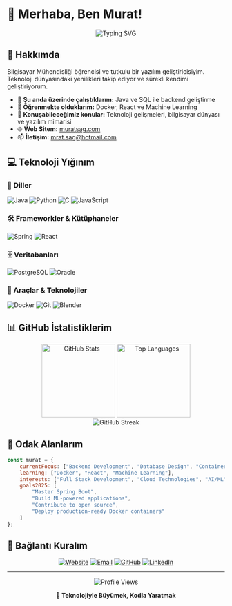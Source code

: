 # 👋 Merhaba, Ben Murat!

<div align="center">
  <img src="https://readme-typing-svg.herokuapp.com?font=Fira+Code&pause=1000&color=2E97F7&center=true&vCenter=true&width=435&lines=Software+Developer;Computer+Engineering+Student;Full+Stack+Enthusiast;Always+Learning+New+Things" alt="Typing SVG" />
</div>

## 🚀 Hakkımda

Bilgisayar Mühendisliği öğrencisi ve tutkulu bir yazılım geliştiricisiyim. Teknoloji dünyasındaki yenilikleri takip ediyor ve sürekli kendimi geliştiriyorum.

- 🔭 **Şu anda üzerinde çalıştıklarım:** Java ve SQL ile backend geliştirme
- 🌱 **Öğrenmekte olduklarım:** Docker, React ve Machine Learning
- 💬 **Konuşabileceğimiz konular:** Teknoloji gelişmeleri, bilgisayar dünyası ve yazılım mimarisi
- 🌐 **Web Sitem:** [muratsag.com](https://www.muratsag.com)
- 📫 **İletişim:** mrat.sag@hotmail.com

## 💻 Teknoloji Yığınım

### 🎯 Diller
![Java](https://img.shields.io/badge/Java-%23ED8B00.svg?style=for-the-badge&logo=openjdk&logoColor=white)
![Python](https://img.shields.io/badge/Python-3776AB?style=for-the-badge&logo=python&logoColor=white)
![C](https://img.shields.io/badge/C-00599C?style=for-the-badge&logo=c&logoColor=white)
![JavaScript](https://img.shields.io/badge/JavaScript-F7DF1E?style=for-the-badge&logo=javascript&logoColor=black)

### 🛠️ Frameworkler & Kütüphaneler
![Spring](https://img.shields.io/badge/Spring-6DB33F?style=for-the-badge&logo=spring&logoColor=white)
![React](https://img.shields.io/badge/React-20232A?style=for-the-badge&logo=react&logoColor=61DAFB)

### 🗄️ Veritabanları
![PostgreSQL](https://img.shields.io/badge/PostgreSQL-316192?style=for-the-badge&logo=postgresql&logoColor=white)
![Oracle](https://img.shields.io/badge/Oracle-F80000?style=for-the-badge&logo=oracle&logoColor=white)

### 🔧 Araçlar & Teknolojiler
![Docker](https://img.shields.io/badge/Docker-2496ED?style=for-the-badge&logo=docker&logoColor=white)
![Git](https://img.shields.io/badge/Git-F05032?style=for-the-badge&logo=git&logoColor=white)
![Blender](https://img.shields.io/badge/Blender-F5792A?style=for-the-badge&logo=blender&logoColor=white)

## 📊 GitHub İstatistiklerim

<div align="center">
  <img src="https://github-readme-stats.vercel.app/api?username=mratsag&show_icons=true&theme=tokyonight&hide_border=true&count_private=true" alt="GitHub Stats" height="170"/>
  <img src="https://github-readme-stats.vercel.app/api/top-langs/?username=mratsag&layout=compact&theme=tokyonight&hide_border=true" alt="Top Languages" height="170"/>
</div>

<div align="center">
  <img src="https://github-readme-streak-stats.herokuapp.com/?user=mratsag&theme=tokyonight&hide_border=true" alt="GitHub Streak" />
</div>

## 🎯 Odak Alanlarım

```javascript
const murat = {
    currentFocus: ["Backend Development", "Database Design", "Containerization"],
    learning: ["Docker", "React", "Machine Learning"],
    interests: ["Full Stack Development", "Cloud Technologies", "AI/ML"],
    goals2025: [
        "Master Spring Boot",
        "Build ML-powered applications",
        "Contribute to open source",
        "Deploy production-ready Docker containers"
    ]
};
```

## 🤝 Bağlantı Kuralım

<div align="center">
  
[![Website](https://img.shields.io/badge/Website-muratsag.com-blue?style=for-the-badge&logo=google-chrome&logoColor=white)](https://www.muratsag.com)
[![Email](https://img.shields.io/badge/Email-mrat.sag@hotmail.com-red?style=for-the-badge&logo=microsoft-outlook&logoColor=white)](mailto:mrat.sag@hotmail.com)
[![GitHub](https://img.shields.io/badge/GitHub-Follow-black?style=for-the-badge&logo=github&logoColor=white)](https://github.com/mratsag)
[![LinkedIn](https://img.shields.io/badge/LinkedIn-Connect-blue?style=for-the-badge&logo=linkedin&logoColor=white)](www.linkedin.com/in/murat-sağ)

</div>

---

<div align="center">
  <img src="https://komarev.com/ghpvc/?username=mratsag&color=blueviolet&style=for-the-badge&label=Profil+Görüntülenme" alt="Profile Views" />
</div>

<div align="center">
  
  **💙 Teknolojiyle Büyümek, Kodla Yaratmak**
  
</div>
